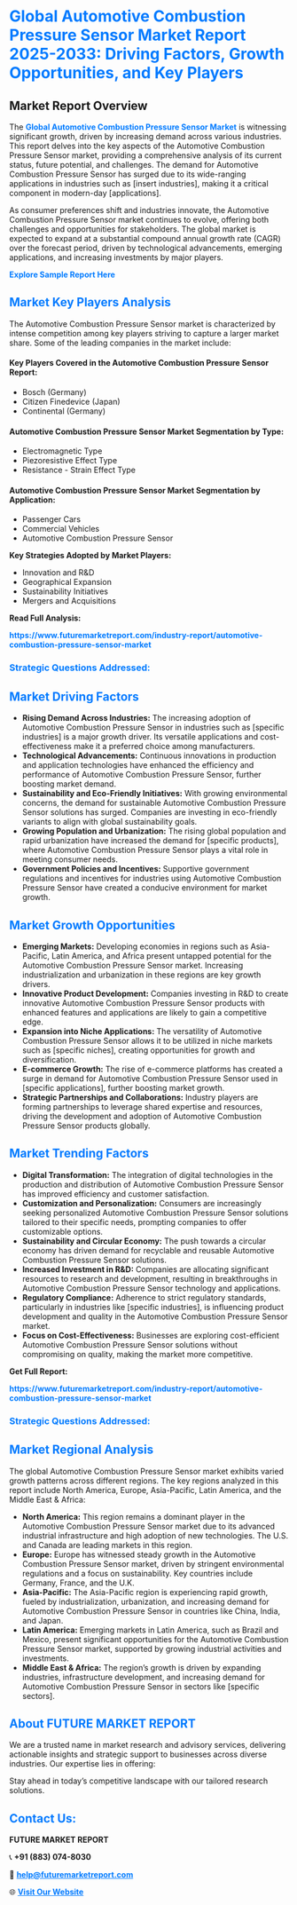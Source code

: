 <h1 style="color: #007BFF;">Global Automotive Combustion Pressure Sensor Market Report 2025-2033: Driving Factors, Growth Opportunities, and Key Players</h1>

<section id="overview">
<h2>Market Report Overview</h2>
<p>The <a href="https://www.futuremarketreport.com/industry-report/automotive-combustion-pressure-sensor-market" style="color: #007BFF; text-decoration: none;"><strong>Global Automotive Combustion Pressure Sensor Market</strong></a> is witnessing significant growth, driven by increasing demand across various industries. This report delves into the key aspects of the Automotive Combustion Pressure Sensor market, providing a comprehensive analysis of its current status, future potential, and challenges. The demand for Automotive Combustion Pressure Sensor has surged due to its wide-ranging applications in industries such as [insert industries], making it a critical component in modern-day [applications].</p>
<p>As consumer preferences shift and industries innovate, the Automotive Combustion Pressure Sensor market continues to evolve, offering both challenges and opportunities for stakeholders. The global market is expected to expand at a substantial compound annual growth rate (CAGR) over the forecast period, driven by technological advancements, emerging applications, and increasing investments by major players.</p>
</section>

<section id="overview">
<p><a href="https://www.futuremarketreport.com/request-sample/reportId=126226" style="color: #007BFF; text-decoration: none;"><strong>Explore Sample Report Here</strong></a></p>
</section>

<section id="key-players">
<h2 style="color: #007BFF;">Market Key Players Analysis</h2>
<p>The Automotive Combustion Pressure Sensor market is characterized by intense competition among key players striving to capture a larger market share. Some of the leading companies in the market include:</p>
<h4>Key Players Covered in the Automotive Combustion Pressure Sensor Report:</h4>
<ul><li>Bosch (Germany)</li><li>Citizen Finedevice (Japan)</li><li>Continental (Germany)</li></ul>
<h4>Automotive Combustion Pressure Sensor Market Segmentation by Type:</h4>
<ul><li>Electromagnetic Type</li><li>Piezoresistive Effect Type</li><li>Resistance - Strain Effect Type</li></ul>

<h4>Automotive Combustion Pressure Sensor Market Segmentation by Application:</h4>
<ul><li>Passenger Cars</li><li>Commercial Vehicles</li><li>Automotive Combustion Pressure Sensor</li></ul>
<p><strong>Key Strategies Adopted by Market Players:</strong></p>
<ul>
<li>Innovation and R&D</li>
<li>Geographical Expansion</li>
<li>Sustainability Initiatives</li>
<li>Mergers and Acquisitions</li>
</ul>
</section>

<section>
<p><strong>Read Full Analysis: </strong></p><a href="https://www.futuremarketreport.com/industry-report/automotive-combustion-pressure-sensor-market" style="color: #007BFF; text-decoration: none;"><strong>https://www.futuremarketreport.com/industry-report/automotive-combustion-pressure-sensor-market</strong></a>
<h3 style="color: #007BFF;">Strategic Questions Addressed:</h3>
</section>

<section id="driving-factors">
<h2 style="color: #007BFF;">Market Driving Factors</h2>
<ul>
<li><strong>Rising Demand Across Industries:</strong> The increasing adoption of Automotive Combustion Pressure Sensor in industries such as [specific industries] is a major growth driver. Its versatile applications and cost-effectiveness make it a preferred choice among manufacturers.</li>
<li><strong>Technological Advancements:</strong> Continuous innovations in production and application technologies have enhanced the efficiency and performance of Automotive Combustion Pressure Sensor, further boosting market demand.</li>
<li><strong>Sustainability and Eco-Friendly Initiatives:</strong> With growing environmental concerns, the demand for sustainable Automotive Combustion Pressure Sensor solutions has surged. Companies are investing in eco-friendly variants to align with global sustainability goals.</li>
<li><strong>Growing Population and Urbanization:</strong> The rising global population and rapid urbanization have increased the demand for [specific products], where Automotive Combustion Pressure Sensor plays a vital role in meeting consumer needs.</li>
<li><strong>Government Policies and Incentives:</strong> Supportive government regulations and incentives for industries using Automotive Combustion Pressure Sensor have created a conducive environment for market growth.</li>
</ul>
</section>

<section id="growth-opportunities">
<h2 style="color: #007BFF;">Market Growth Opportunities</h2>
<ul>
<li><strong>Emerging Markets:</strong> Developing economies in regions such as Asia-Pacific, Latin America, and Africa present untapped potential for the Automotive Combustion Pressure Sensor market. Increasing industrialization and urbanization in these regions are key growth drivers.</li>
<li><strong>Innovative Product Development:</strong> Companies investing in R&D to create innovative Automotive Combustion Pressure Sensor products with enhanced features and applications are likely to gain a competitive edge.</li>
<li><strong>Expansion into Niche Applications:</strong> The versatility of Automotive Combustion Pressure Sensor allows it to be utilized in niche markets such as [specific niches], creating opportunities for growth and diversification.</li>
<li><strong>E-commerce Growth:</strong> The rise of e-commerce platforms has created a surge in demand for Automotive Combustion Pressure Sensor used in [specific applications], further boosting market growth.</li>
<li><strong>Strategic Partnerships and Collaborations:</strong> Industry players are forming partnerships to leverage shared expertise and resources, driving the development and adoption of Automotive Combustion Pressure Sensor products globally.</li>
</ul>
</section>

<section id="trending-factors">
<h2 style="color: #007BFF;">Market Trending Factors</h2>
<ul>
<li><strong>Digital Transformation:</strong> The integration of digital technologies in the production and distribution of Automotive Combustion Pressure Sensor has improved efficiency and customer satisfaction.</li>
<li><strong>Customization and Personalization:</strong> Consumers are increasingly seeking personalized Automotive Combustion Pressure Sensor solutions tailored to their specific needs, prompting companies to offer customizable options.</li>
<li><strong>Sustainability and Circular Economy:</strong> The push towards a circular economy has driven demand for recyclable and reusable Automotive Combustion Pressure Sensor solutions.</li>
<li><strong>Increased Investment in R&D:</strong> Companies are allocating significant resources to research and development, resulting in breakthroughs in Automotive Combustion Pressure Sensor technology and applications.</li>
<li><strong>Regulatory Compliance:</strong> Adherence to strict regulatory standards, particularly in industries like [specific industries], is influencing product development and quality in the Automotive Combustion Pressure Sensor market.</li>
<li><strong>Focus on Cost-Effectiveness:</strong> Businesses are exploring cost-efficient Automotive Combustion Pressure Sensor solutions without compromising on quality, making the market more competitive.</li>
</ul>
</section>

<section>
<p><strong>Get Full Report: </strong></p><a href="https://www.futuremarketreport.com/industry-report/automotive-combustion-pressure-sensor-market" style="color: #007BFF; text-decoration: none;"><strong>https://www.futuremarketreport.com/industry-report/automotive-combustion-pressure-sensor-market</strong></a>
<h3 style="color: #007BFF;">Strategic Questions Addressed:</h3>
</section>


<section id="regional-analysis">
<h2 style="color: #007BFF;">Market Regional Analysis</h2>
<p>The global Automotive Combustion Pressure Sensor market exhibits varied growth patterns across different regions. The key regions analyzed in this report include North America, Europe, Asia-Pacific, Latin America, and the Middle East & Africa:</p>
<ul>
<li><strong>North America:</strong> This region remains a dominant player in the Automotive Combustion Pressure Sensor market due to its advanced industrial infrastructure and high adoption of new technologies. The U.S. and Canada are leading markets in this region.</li>
<li><strong>Europe:</strong> Europe has witnessed steady growth in the Automotive Combustion Pressure Sensor market, driven by stringent environmental regulations and a focus on sustainability. Key countries include Germany, France, and the U.K.</li>
<li><strong>Asia-Pacific:</strong> The Asia-Pacific region is experiencing rapid growth, fueled by industrialization, urbanization, and increasing demand for Automotive Combustion Pressure Sensor in countries like China, India, and Japan.</li>
<li><strong>Latin America:</strong> Emerging markets in Latin America, such as Brazil and Mexico, present significant opportunities for the Automotive Combustion Pressure Sensor market, supported by growing industrial activities and investments.</li>
<li><strong>Middle East & Africa:</strong> The region’s growth is driven by expanding industries, infrastructure development, and increasing demand for Automotive Combustion Pressure Sensor in sectors like [specific sectors].</li>
</ul>
</section>

<footer>
<h2 style="color: #007BFF;">About FUTURE MARKET REPORT</h2>
<p>We are a trusted name in market research and advisory services, delivering actionable insights and strategic support to businesses across diverse industries. Our expertise lies in offering:</p>

<p>Stay ahead in today’s competitive landscape with our tailored research solutions.</p>

<h2 style="color: #007BFF;">Contact Us:</h2>
<p><strong>FUTURE MARKET REPORT</strong></p>
<p>📞 <strong>+91 (883) 074-8030</strong></p>
<p>📧 <strong><a href="mailto:help@futuremarketreport.com" style="color: #007BFF;">help@futuremarketreport.com</a></strong></p>
<p>🌐 <strong><a href="https://www.futuremarketreport.com/" style="color: #007BFF;">Visit Our Website</a></strong></p>
</footer>